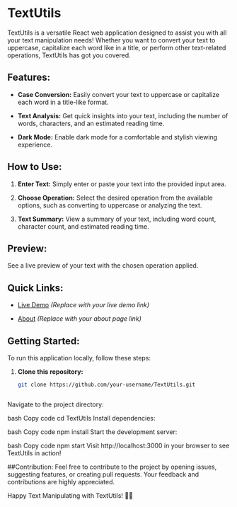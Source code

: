 # TextUtils

TextUtils is a versatile React web application designed to assist you with all your text manipulation needs! Whether you want to convert your text to uppercase, capitalize each word like in a title, or perform other text-related operations, TextUtils has got you covered.

## Features:

- **Case Conversion:** Easily convert your text to uppercase or capitalize each word in a title-like format.

- **Text Analysis:** Get quick insights into your text, including the number of words, characters, and an estimated reading time.

- **Dark Mode:** Enable dark mode for a comfortable and stylish viewing experience.

## How to Use:

1. **Enter Text:** Simply enter or paste your text into the provided input area.

2. **Choose Operation:** Select the desired operation from the available options, such as converting to uppercase or analyzing the text.

3. **Text Summary:** View a summary of your text, including word count, character count, and estimated reading time.

## Preview: 

See a live preview of your text with the chosen operation applied.

## Quick Links:

- [Live Demo](#) *(Replace with your live demo link)*

- [About](#) *(Replace with your about page link)*

## Getting Started:

To run this application locally, follow these steps:

1. **Clone this repository:**

   ```bash
   git clone https://github.com/your-username/TextUtils.git



Navigate to the project directory:

bash
Copy code
cd TextUtils
Install dependencies:

bash
Copy code
npm install
Start the development server:

bash
Copy code
npm start
Visit http://localhost:3000 in your browser to see TextUtils in action!

##Contribution:
Feel free to contribute to the project by opening issues, suggesting features, or creating pull requests. Your feedback and contributions are highly appreciated.

Happy Text Manipulating with TextUtils! 🚀✨